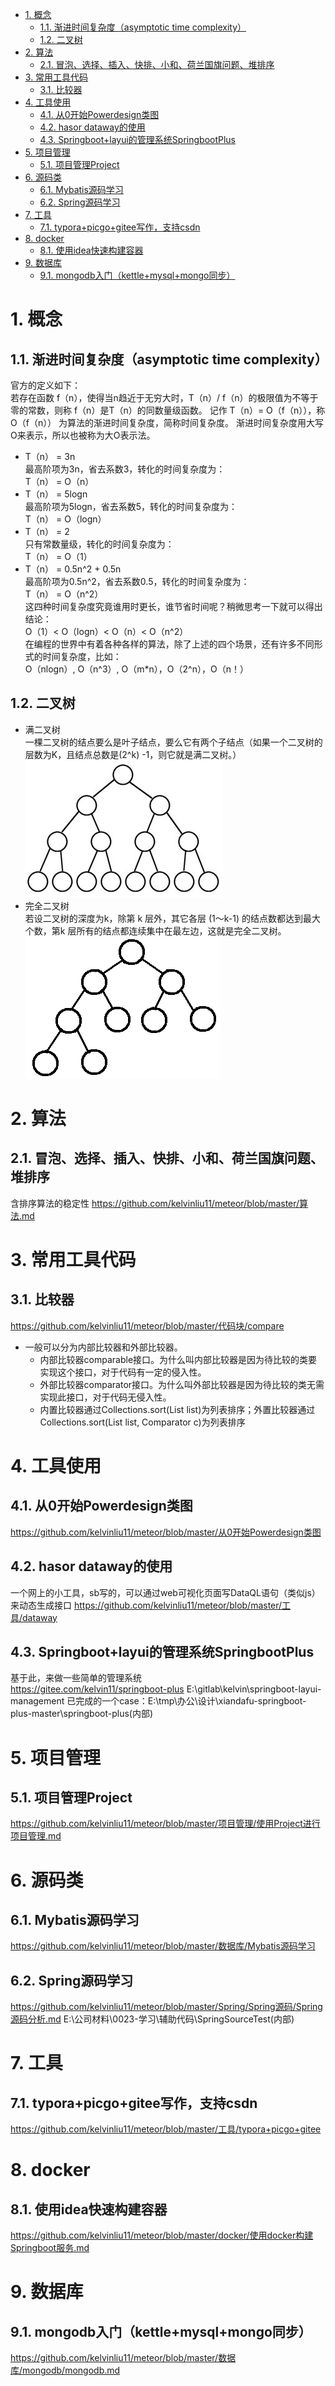 <!-- TOC -->

- [1. 概念](#1-概念)
    - [1.1. 渐进时间复杂度（asymptotic time complexity）](#11-渐进时间复杂度asymptotic-time-complexity)
    - [1.2. 二叉树](#12-二叉树)
- [2. 算法](#2-算法)
    - [2.1. 冒泡、选择、插入、快排、小和、荷兰国旗问题、堆排序](#21-冒泡选择插入快排小和荷兰国旗问题堆排序)
- [3. 常用工具代码](#3-常用工具代码)
    - [3.1. 比较器](#31-比较器)
- [4. 工具使用](#4-工具使用)
    - [4.1. 从0开始Powerdesign类图](#41-从0开始powerdesign类图)
    - [4.2. hasor dataway的使用](#42-hasor-dataway的使用)
    - [4.3. Springboot+layui的管理系统SpringbootPlus](#43-springbootlayui的管理系统springbootplus)
- [5. 项目管理](#5-项目管理)
    - [5.1. 项目管理Project](#51-项目管理project)
- [6. 源码类](#6-源码类)
    - [6.1. Mybatis源码学习](#61-mybatis源码学习)
    - [6.2. Spring源码学习](#62-spring源码学习)
- [7. 工具](#7-工具)
    - [7.1. typora+picgo+gitee写作，支持csdn](#71-typorapicgogitee写作支持csdn)
- [8. docker](#8-docker)
    - [8.1. 使用idea快速构建容器](#81-使用idea快速构建容器)
- [9. 数据库](#9-数据库)
    - [9.1. mongodb入门（kettle+mysql+mongo同步）](#91-mongodb入门kettlemysqlmongo同步)

<!-- /TOC -->


# 1. 概念

## 1.1. 渐进时间复杂度（asymptotic time complexity）
官方的定义如下：  
若存在函数 f（n），使得当n趋近于无穷大时，T（n）/ f（n）的极限值为不等于零的常数，则称 f（n）是T（n）的同数量级函数。
记作 T（n）= O（f（n）），称O（f（n）） 为算法的渐进时间复杂度，简称时间复杂度。
渐进时间复杂度用大写O来表示，所以也被称为大O表示法。  

* T（n） = 3n   
最高阶项为3n，省去系数3，转化的时间复杂度为：  
T（n） =  O（n）
* T（n） = 5logn   
最高阶项为5logn，省去系数5，转化的时间复杂度为：  
T（n） =  O（logn）
* T（n） = 2  
只有常数量级，转化的时间复杂度为：  
T（n） =  O（1）
* T（n） = 0.5n^2 + 0.5n  
最高阶项为0.5n^2，省去系数0.5，转化的时间复杂度为：    
T（n） =  O（n^2）  
这四种时间复杂度究竟谁用时更长，谁节省时间呢？稍微思考一下就可以得出结论：  
O（1）< O（logn）< O（n）< O（n^2）  
在编程的世界中有着各种各样的算法，除了上述的四个场景，还有许多不同形式的时间复杂度，比如：  
O（nlogn）, O（n^3）, O（m*n），O（2^n），O（n！）  
## 1.2. 二叉树
* 满二叉树  
一棵二叉树的结点要么是叶子结点，要么它有两个子结点（如果一个二叉树的层数为K，且结点总数是(2^k) -1，则它就是满二叉树。）   
![](.readme_images/满二叉树.png)
* 完全二叉树  
若设二叉树的深度为k，除第 k 层外，其它各层 (1～k-1) 的结点数都达到最大个数，第k 层所有的结点都连续集中在最左边，这就是完全二叉树。  
![](.readme_images/完全二叉树.png)


# 2. 算法
## 2.1. 冒泡、选择、插入、快排、小和、荷兰国旗问题、堆排序
含排序算法的稳定性
https://github.com/kelvinliu11/meteor/blob/master/算法.md

# 3. 常用工具代码
## 3.1. 比较器
https://github.com/kelvinliu11/meteor/blob/master/代码块/compare
* 一般可以分为内部比较器和外部比较器。
    * 内部比较器comparable接口。为什么叫内部比较器是因为待比较的类要实现这个接口，对于代码有一定的侵入性。
    * 外部比较器comparator接口。为什么叫外部比较器是因为待比较的类无需实现此接口，对于代码无侵入性。
    * 内置比较器通过Collections.sort(List list)为列表排序；外置比较器通过Collections.sort(List list, Comparator c)为列表排序

# 4. 工具使用
## 4.1. 从0开始Powerdesign类图
https://github.com/kelvinliu11/meteor/blob/master/从0开始Powerdesign类图
## 4.2. hasor dataway的使用
一个网上的小工具，sb写的，可以通过web可视化页面写DataQL语句（类似js）来动态生成接口
https://github.com/kelvinliu11/meteor/blob/master/工具/dataway
## 4.3. Springboot+layui的管理系统SpringbootPlus
基于此，来做一些简单的管理系统  
https://gitee.com/kelvin11/springboot-plus
E:\gitlab\kelvin\springboot-layui-management
已完成的一个case：E:\tmp\办公\设计\xiandafu-springboot-plus-master\springboot-plus(内部)

# 5. 项目管理
## 5.1. 项目管理Project
https://github.com/kelvinliu11/meteor/blob/master/项目管理/使用Project进行项目管理.md

# 6. 源码类
## 6.1. Mybatis源码学习
https://github.com/kelvinliu11/meteor/blob/master/数据库/Mybatis源码学习
## 6.2. Spring源码学习
https://github.com/kelvinliu11/meteor/blob/master/Spring/Spring源码/Spring源码分析.md
E:\公司材料\0023-学习\辅助代码\SpringSourceTest(内部)


# 7. 工具
## 7.1. typora+picgo+gitee写作，支持csdn
https://github.com/kelvinliu11/meteor/blob/master/工具/typora+picgo+gitee

# 8. docker
## 8.1. 使用idea快速构建容器
https://github.com/kelvinliu11/meteor/blob/master/docker/使用docker构建Springboot服务.md

# 9. 数据库
## 9.1. mongodb入门（kettle+mysql+mongo同步）
https://github.com/kelvinliu11/meteor/blob/master/数据库/mongodb/mongodb.md